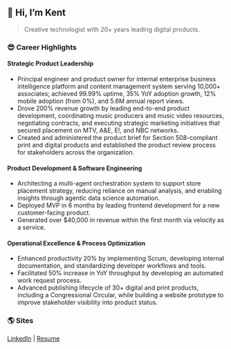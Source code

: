 ## **👋 Hi, I’m Kent**

> Creative technologist with 20+ years leading digital products.

### 😎 Career Highlights

#### Strategic Product Leadership

- Principal engineer and product owner for internal enterprise business intelligence platform and content management system serving 10,000+ associates; achieved 99.99% uptime, 35% YoY adoption growth, 12% mobile adoption (from 0%), and 5.6M annual report views.
- Drove 200% revenue growth by leading end-to-end product development, coordinating music producers and music video resources, negotiating contracts, and executing strategic marketing initiatives that secured placement on MTV, A&E, E!, and NBC networks.
- Created and administered the product brief for Section 508-compliant print and digital products and established the product review process for stakeholders across the organization.

#### Product Development & Software Engineering

- Architecting a multi-agent orchestration system to support store placement strategy, reducing reliance on manual analysis, and enabling insights through agentic data science automation.
- Deployed MVP in 6 months by leading frontend development for a new customer-facing product.
- Generated over $40,000 in revenue within the first month via velocity as a service.

#### Operational Excellence & Process Optimization

- Enhanced productivity 20% by implementing Scrum, developing internal documentation, and standardizing developer workflows and tools.
- Facilitated 50% increase in YoY throughput by developing an automated work request process.
- Advanced publishing lifecycle of 30+ digital and print products, including a Congressional Circular, while building a website prototype to improve stakeholder visibility into product status.

### 🌎 Sites

[LinkedIn](https://www.linkedin.com/in/theartofwarren/) | [Resume](https://www.kentwarren.dev)
